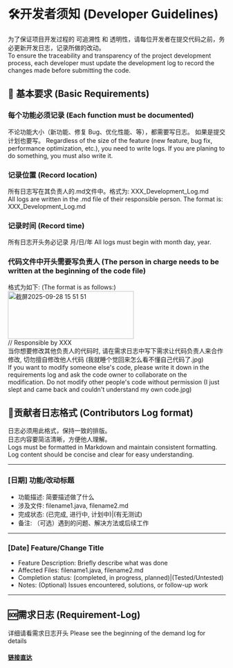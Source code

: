 # 🛠️开发者须知 (Developer Guidelines)
为了保证项目开发过程的 可追溯性 和 透明性，请每位开发者在提交代码之前，务必更新开发日志，记录所做的改动。  
To ensure the traceability and transparency of the project development process, each developer must update the development log to record the changes made before submitting the code.  
## 📌 基本要求 (Basic Requirements)
### 每个功能必须记录 (Each function must be documented)
不论功能大小（新功能、修复 Bug、优化性能、等），都需要写日志。 如果是提交计划也要写。
Regardless of the size of the feature (new feature, bug fix, performance optimization, etc.), you need to write logs.  If you are planing to do something, you must also write it.
### 记录位置 (Record location)
所有日志写在其负责人的.md文件中。格式为: XXX_Development_Log.md  
All logs are written in the .md file of their responsible person. The format is: XXX_Development_Log.md  
### 记录时间 (Record time)
所有日志开头务必记录 月/日/年
All logs must begin with month day, year.
### 代码文件中开头需要写负责人 (The person in charge needs to be written at the beginning of the code file)
格式为如下: (The format is as follows:)   
<img width="291" height="110" alt="截屏2025-09-28 15 51 51" src="https://github.com/user-attachments/assets/b2f1e386-f39c-4fb7-a374-fe39fe435e9a" />  
// Responsible by XXX  
当你想要修改其他负责人的代码时, 请在需求日志中写下需求让代码负责人来合作修改, 切勿擅自修改他人代码 (我就睡个觉回来怎么看不懂自己代码了.jpg)  
If you want to modify someone else's code, please write it down in the requirements log and ask the code owner to collaborate on the modification. Do not modify other people's code without permission (I just slept and came back and couldn't understand my own code.jpg) 
## 📝贡献者日志格式 (Contributors Log format)
日志必须用此格式，保持一致的排版。  
日志内容要简洁清晰，方便他人理解。  
Logs must be formatted in Markdown and maintain consistent formatting.  
Log content should be concise and clear for easy understanding.  

---
### [日期] 功能/改动标题
- 功能描述: 简要描述做了什么
- 涉及文件: filename1.java, filename2.md
- 完成状态: (已完成, 进行中, 计划中)|(有无测试)
- 备注: （可选）遇到的问题、解决方法或后续工作
---
### [Date] Feature/Change Title
- Feature Description: Briefly describe what was done
- Affected Files: filename1.java, filename2.md
- Completion status: (completed, in progress, planned)|(Tested/Untested)
- Notes: (Optional) Issues encountered, solutions, or follow-up work
---

## 🆘需求日志 (Requirement-Log)
详细请看需求日志开头
Please see the beginning of the demand log for details
#### [链接直达](https://github.com/San1tater1122/ICS4U_Easy-Resources-Plan/blob/main/%E5%BC%80%E5%8F%91%E8%80%85%E6%97%A5%E5%BF%97(Developer%20log)/Requirements-Log.md)
